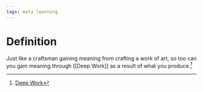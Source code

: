 ```yaml
---
tags: meta_learning
---
```


# Definition

Just like a craftsman gaining meaning from crafting a work of art, so too can you gain meaning through [[Deep Work]] as a result of what you produce.[^1]

[^1]: [Deep Work](zotero://open-pdf/library/items/J6AK883D?page=54)